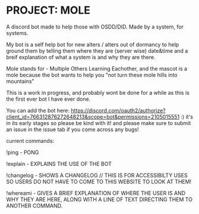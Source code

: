 # PROJECT: MOLE
A discord bot made to help those with OSDD/DID. Made by a system, for systems.

My bot is a self help bot for new alters / alters out of dormancy to help ground them by telling them where they are (server wise) date&time and a breif explanation of what a system is and why they are there. 

Mole stands for - Multiple Others Learning Eachother, and the mascot is a mole because the bot wants to help you "not turn these mole hills into mountains" 

This is a work in progress, and probably wont be done for a while as this is the first ever bot I have ever done. 

You can add the bot here: https://discord.com/oauth2/authorize?client_id=766312876272648213&scope=bot&permissions=2105015551 :) it's in its early stages so please be kind with it! 
and please make sure to submit an issue in the issue tab if you come across any bugs!

current commands:


!ping - PONG <br>


!explain - EXPLAINS THE USE OF THE BOT <b4>
  
  
!changelog - SHOWS A CHANGELOG // THIS IS FOR ACCESSIBILTY USES SO USERS DO NOT HAVE TO COME TO THIS WEBSITE TO LOOK AT THEM! 

!whereami - GIVES A BRIEF EXPLANATION OF WHERE THE USER IS AND WHY THEY ARE HERE, ALONG WITH A LINE OF TEXT DIRECTING THEM TO ANOTHER COMMAND.
